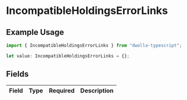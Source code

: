 # IncompatibleHoldingsErrorLinks

## Example Usage

```typescript
import { IncompatibleHoldingsErrorLinks } from "dwolla-typescript";

let value: IncompatibleHoldingsErrorLinks = {};
```

## Fields

| Field       | Type        | Required    | Description |
| ----------- | ----------- | ----------- | ----------- |